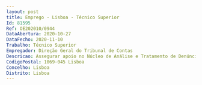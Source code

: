 ```yaml
--- 
layout: post
title: Emprego - Lisboa - Técnico Superior
Id: 81595
Ref: OE202010/0944
DataAbertura: 2020-10-27
DataFecho: 2020-11-10
Trabalho: Técnico Superior
Empregador: Direção Geral do Tribunal de Contas
Descricao: Assegurar apoio no Núcleo de Análise e Tratamento de Denúncias e de Relatórios dos Organismos de Controlo Interno (NATDR), tendo como funções a instrução e tramitação de processos, elaboração de informações, acompanhamento dos procedimentos nas matérias respeitantes às competências jurisdicionais do Tribunal de Contas no âmbito nacional, nomeadamente, análise e tratamento de denúncias, exposições ou reclamações.
CodigoPostal: 1069-045 Lisboa
Concelho: Lisboa
Distrito: Lisboa
--- 
```

